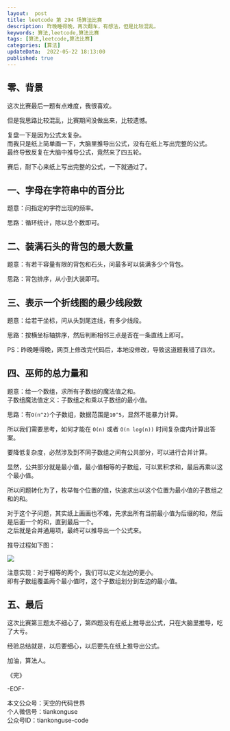 ```yaml
---   
layout:  post  
title: leetcode 第 294 场算法比赛  
description: 昨晚睡得晚，再次翻车，有想法，但是比较混乱。 
keywords: 算法,leetcode,算法比赛  
tags: [算法,leetcode,算法比赛]    
categories: [算法]  
updateData:  2022-05-22 18:13:00  
published: true  
---  
```



## 零、背景  


这次比赛最后一题有点难度，我很喜欢。  


但是我思路比较混乱，比赛期间没做出来，比较遗憾。  


复盘一下是因为公式太复杂。  
而我只是纸上简单画一下，大脑里推导出公式，没有在纸上写出完整的公式。  
最终导致反复在大脑中推导公式，竟然来了四五轮。  


赛后，耐下心来纸上写出完整的公式，一下就通过了。  


## 一、字母在字符串中的百分比  


题意：问指定的字符出现的频率。  


思路：循环统计，除以总个数即可。  


## 二、装满石头的背包的最大数量  


题意：有若干容量有限的背包和石头，问最多可以装满多少个背包。  


思路：背包排序，从小到大装即可。  


## 三、表示一个折线图的最少线段数  


题意：给若干坐标，问从头到尾连线，有多少线段。  


思路：按横坐标轴排序，然后判断相邻三点是否在一条直线上即可。  


PS：昨晚睡得晚，网页上修改完代码后，本地没修改，导致这道题我错了四次。  


## 四、巫师的总力量和  


题意：给一个数组，求所有子数组的魔法值之和。  
子数组魔法值定义：子数组之和乘以子数组的最小值。  


思路：有`O(n^2)`个子数组，数据范围是`10^5`，显然不能暴力计算。  


所以我们需要思考，如何才能在 `O(n)` 或者 `O(n log(n))` 时间复杂度内计算出答案。  


要降低复杂度，必然涉及到不同子数组之间有公共部分，可以进行合并计算。  


显然，公共部分就是最小值，最小值相等的子数组，可以累积求和，最后再乘以这个最小值。  


所以问题转化为了，枚举每个位置的值，快速求出以这个位置为最小值的子数组之和的和。  


对于这个子问题，其实纸上画画也不难，先求出所有当前最小值为后缀的和，然后是后面一个的和，直到最后一个。  
之后就是合并通用项，最终可以推导出一个公式来。  


推导过程如下图：  



![](https://res2022.tiankonguse.com/2022/05/22/001.png)




注意实现：对于相等的两个，我们可以定义左边的更小。  
即有子数组覆盖两个最小值时，这个子数组划分到左边的最小值。  



## 五、最后  


这次比赛第三题太不细心了，第四题没有在纸上推导出公式，只在大脑里推导，吃了大亏。  


经验总结就是，以后要细心，以后要先在纸上推导出公式。  




加油，算法人。  


《完》  


-EOF-  



本文公众号：天空的代码世界  
个人微信号：tiankonguse  
公众号ID：tiankonguse-code  
  

